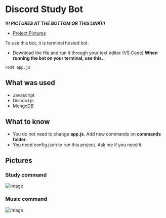 # Discord Study Bot

***!!! PICTURES AT THE BOTTOM OR THIS LINK!!!***
- [Project Pictures](https://flic.kr/s/aHsmWrZ9Jg)


To use this bot, it is terminal hosted bot.
- Download the file and run it through your text editor (VS Code)
**When running the bot on your terminal, use this.**

```
node app.js
```

## What was used
- Javascript
- Discord.js
- MongoDB

## What to know

- You do not need to change **app.js**. Add new commands on **commands folder**.
- You need config.json to run this project. Ask me if you need it.


## Pictures

### Study command

![image](https://user-images.githubusercontent.com/77949696/129763423-e1f963be-abb0-47f9-9e26-21317ff84881.png)

### Music command

![image](https://user-images.githubusercontent.com/77949696/129763354-593a36d8-64ad-473b-832a-2c802d6b48a1.png)


